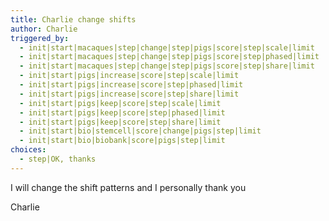 ```yaml
---
title: Charlie change shifts
author: Charlie
triggered_by:
  - init|start|macaques|step|change|step|pigs|score|step|scale|limit
  - init|start|macaques|step|change|step|pigs|score|step|phased|limit
  - init|start|macaques|step|change|step|pigs|score|step|share|limit
  - init|start|pigs|increase|score|step|scale|limit
  - init|start|pigs|increase|score|step|phased|limit
  - init|start|pigs|increase|score|step|share|limit
  - init|start|pigs|keep|score|step|scale|limit
  - init|start|pigs|keep|score|step|phased|limit
  - init|start|pigs|keep|score|step|share|limit
  - init|start|bio|stemcell|score|change|pigs|step|limit
  - init|start|bio|biobank|score|pigs|step|limit
choices:
  - step|OK, thanks
---
```

I will change the shift patterns and I personally thank you

Charlie
